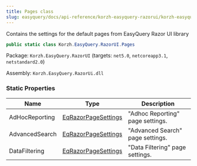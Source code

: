 ```yaml
---
title: Pages class
slug: easyquery/docs/api-reference/korzh-easyquery-razorui/korzh-easyquery-razorui-namespace/pages-class
---
```



Contains the settings for the default pages from EasyQuery Razor UI library
```csharp
public static class Korzh.EasyQuery.RazorUI.Pages

```
Package: `Korzh.EasyQuery.RazorUI` (targets: `net5.0`, `netcoreapp3.1`, `netstandard2.0`)

Assembly: `Korzh.EasyQuery.RazorUi.dll`

### Static Properties

| Name | Type | Description | 
| --- | --- | --- | 
| AdHocReporting | [EqRazorPageSettings](/api-reference/korzh-easyquery-razorui/korzh-easyquery-razorui-namespace/eqrazorpagesettings-class) | "Adhoc Reporting" page settings. | 
| AdvancedSearch | [EqRazorPageSettings](/api-reference/korzh-easyquery-razorui/korzh-easyquery-razorui-namespace/eqrazorpagesettings-class) | "Advanced Search" page settings. | 
| DataFiltering | [EqRazorPageSettings](/api-reference/korzh-easyquery-razorui/korzh-easyquery-razorui-namespace/eqrazorpagesettings-class) | "Data Filtering" page settings. |